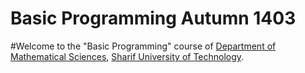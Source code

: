 # Basic Programming Autumn 1403
#Welcome to the "Basic Programming" course of [Department of Mathematical Sciences](https://math.sharif.edu), [Sharif University of Technology](https://sharif.edu).
